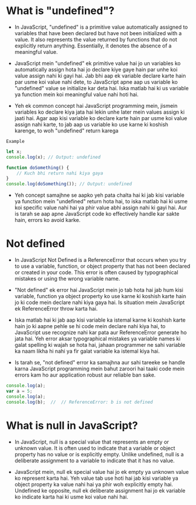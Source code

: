 # What is "undefined"?


- In JavaScript, "undefined" is a primitive value automatically assigned to variables that have been declared but have not been initialized with a value. It also represents the value returned by functions that do not explicitly return anything. Essentially, it denotes the absence of a meaningful value.



- JavaScript mein "undefined" ek primitive value hai jo un variables ko automatically assign hota hai jo declare kiye gaye hain par unhe koi value assign nahi ki gayi hai. Jab bhi aap ek variable declare karte hain par usme koi value nahi dete, to JavaScript apne aap us variable ko "undefined" value se initialize kar deta hai. Iska matlab hai ki us variable ya function mein koi meaningful value nahi hoti hai.


- Yeh ek common concept hai JavaScript programming mein, jismein variables ko declare kiya jata hai lekin unhe later mein values assign ki jaati hai. Agar aap kisi variable ko declare karte hain par usme koi value assign nahi karte, to jab aap us variable ko use karne ki koshish karenge, to woh "undefined" return karega


`Example`
`````javascript
let x;
console.log(x); // Output: undefined

function doSomething() {
    // Kuch bhi return nahi kiya gaya
}
console.log(doSomething()); // Output: undefined

`````


- Yeh concept samajhne se aapko yeh pata chalta hai ki jab kisi variable ya function mein "undefined" return hota hai, to iska matlab hai ki usme koi specific value nahi hai ya phir value abhi assign nahi ki gayi hai. Aur is tarah se aap apne JavaScript code ko effectively handle kar sakte hain, errors ko avoid karke.



# Not defined

- In JavaScript Not Defined is a ReferenceError that occurs when you try to use a variable, function, or object property that has not been declared or created in your code. This error is often caused by typographical mistakes or using the wrong variable name.




- "Not defined" ek error hai JavaScript mein jo tab hota hai jab hum kisi variable, function ya object property ko use karne ki koshish karte hain jo ki code mein declare nahi kiya gaya hai. Is situation mein JavaScript ek ReferenceError throw karta hai.

- Iska matlab hai ki jab aap kisi variable ka istemal karne ki koshish karte hain jo ki aapne pehle se hi code mein declare nahi kiya hai, to JavaScript use recognize nahi kar pata aur ReferenceError generate ho jata hai. Yeh error aksar typographical mistakes ya variable names ki galat spelling ki wajah se hota hai, jahaan programmer ne sahi variable ka naam likha hi nahi ya fir galat variable ka istemal kiya hai.

- Is tarah se, "not defined" error ka samajhna aur sahi tareeke se handle karna JavaScript programming mein bahut zaroori hai taaki code mein errors kam ho aur application robust aur reliable ban sake.



`````javascript
console.log(a); 
var a = 5; 
console.log(a); 
console.log(b);  //  // ReferenceError: b is not defined

`````

# What is null in JavaScript?


- In JavaScript, null is a special value that represents an empty or unknown value. It is often used to indicate that a variable or object property has no value or is explicitly empty. Unlike undefined, null is a deliberate assignment to a variable to indicate that it has no value.


- JavaScript mein, null ek special value hai jo ek empty ya unknown value ko represent karta hai. Yeh value tab use hoti hai jab kisi variable ya object property ka value nahi hai ya phir woh explicitly empty hai. Undefined ke opposite, null ek deliberate assignment hai jo ek variable ko indicate karta hai ki usme koi value nahi hai.


